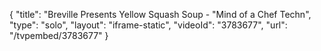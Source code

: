 {
    "title": "Breville Presents Yellow Squash Soup - \"Mind of a Chef Techn",
    "type": "solo",
    "layout": "iframe-static",
    "videoId": "3783677",
    "url": "\/tvpembed\/3783677"
}